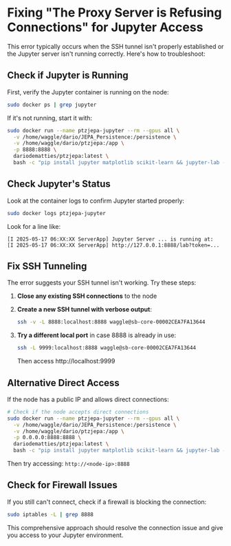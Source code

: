 # Fixing "The Proxy Server is Refusing Connections" for Jupyter Access

This error typically occurs when the SSH tunnel isn't properly established or the Jupyter server isn't running correctly. Here's how to troubleshoot:

## Check if Jupyter is Running

First, verify the Jupyter container is running on the node:

```bash
sudo docker ps | grep jupyter
```

If it's not running, start it with:

```bash
sudo docker run --name ptzjepa-jupyter --rm --gpus all \
  -v /home/waggle/dario/JEPA_Persistence:/persistence \
  -v /home/waggle/dario/ptzjepa:/app \
  -p 8888:8888 \
  dariodematties/ptzjepa:latest \
  bash -c "pip install jupyter matplotlib scikit-learn && jupyter-lab --port 8888 --no-browser --allow-root --ip 0.0.0.0"
```

## Check Jupyter's Status

Look at the container logs to confirm Jupyter started properly:

```bash
sudo docker logs ptzjepa-jupyter
```

Look for a line like:
```
[I 2025-05-17 06:XX:XX ServerApp] Jupyter Server ... is running at:
[I 2025-05-17 06:XX:XX ServerApp] http://127.0.0.1:8888/lab?token=...
```

## Fix SSH Tunneling

The error suggests your SSH tunnel isn't working. Try these steps:

1. **Close any existing SSH connections** to the node

2. **Create a new SSH tunnel with verbose output**:
   ```bash
   ssh -v -L 8888:localhost:8888 waggle@sb-core-00002CEA7FA13644
   ```

3. **Try a different local port** in case 8888 is already in use:
   ```bash
   ssh -L 9999:localhost:8888 waggle@sb-core-00002CEA7FA13644
   ```
   Then access http://localhost:9999

## Alternative Direct Access

If the node has a public IP and allows direct connections:

```bash
# Check if the node accepts direct connections
sudo docker run --name ptzjepa-jupyter --rm --gpus all \
  -v /home/waggle/dario/JEPA_Persistence:/persistence \
  -v /home/waggle/dario/ptzjepa:/app \
  -p 0.0.0.0:8888:8888 \
  dariodematties/ptzjepa:latest \
  bash -c "pip install jupyter matplotlib scikit-learn && jupyter-lab --port 8888 --no-browser --allow-root --ip 0.0.0.0"
```

Then try accessing: `http://<node-ip>:8888`

## Check for Firewall Issues

If you still can't connect, check if a firewall is blocking the connection:

```bash
sudo iptables -L | grep 8888
```

This comprehensive approach should resolve the connection issue and give you access to your Jupyter environment.